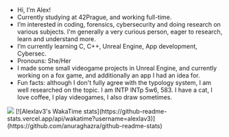 -  Hi, I’m Alex! 
-  Currently studying at 42Prague, and working full-time.
-  I’m interested in coding, forensics, cybersecurity and doing research on various subjects. I'm generally a very curious person, eager to research, learn and understand more.
-  I’m currently learning C, C++, Unreal Engine, App development, Cybersec.
-  Pronouns: She/Her
-  I made some small videogame projects in Unreal Engine, and currently working on a fox game, and additionally an app I had an idea for.
-  Fun facts: although I don't fully agree with the typology system, I am well researched on the topic. I am INTP INTp 5w6, 583. 
   I have a cat, I love coffee, I play videogames, I also draw sometimes.


<img src="https://github-readme-stats.vercel.app/api/top-langs/?username=alexlav3"/>
[![Alexlav3's WakaTime stats](https://github-readme-stats.vercel.app/api/wakatime?username=alexlav3)](https://github.com/anuraghazra/github-readme-stats)
<!---
AlexLav3/AlexLav3 is a ✨ special ✨ repository because its `README.md` (this file) appears on your GitHub profile.
You can click the Preview link to take a look at your changes.
--->
